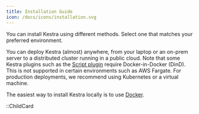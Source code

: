```yaml
---
title: Installation Guide
icon: /docs/icons/installation.svg
---
```


You can install Kestra using different methods. Select one that matches your preferred environment.

You can deploy Kestra (almost) anywhere, from your laptop or an on-prem server to a distributed cluster running in a public cloud. Note that some Kestra plugins such as the [Script plugin](../16.scripts/index.md) require Docker-in-Docker (DinD). This is not supported in certain environments such as AWS Fargate. For production deployments, we recommend using Kubernetes or a virtual machine.

The easiest way to install Kestra locally is to use [Docker](./02.docker.md).

::ChildCard
